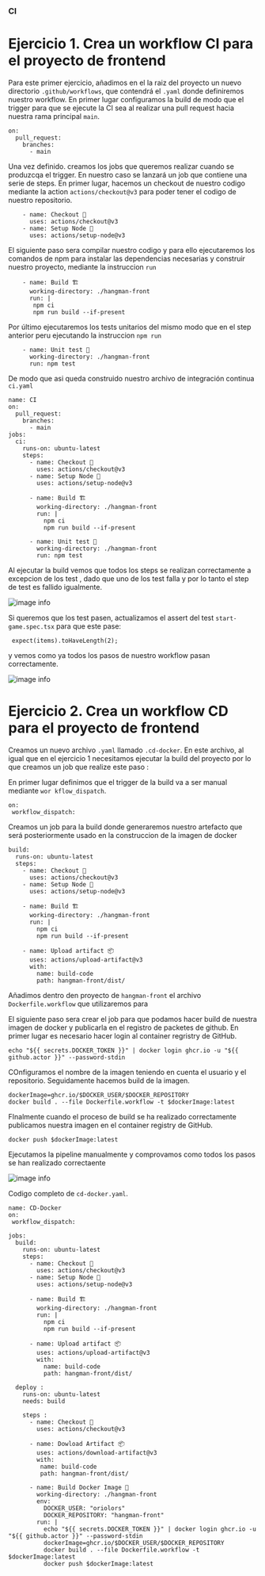### CI 

# Ejercicio 1. Crea un workflow CI para el proyecto de frontend
Para este primer ejercicio, añadimos en el la raiz del proyecto un nuevo directorio `.github/workflows`, que contendrá el `.yaml` donde definiremos nuestro workflow. 
En primer lugar configuramos la build de modo que el trigger para que se ejecute la CI sea al realizar una pull request hacia nuestra rama principal `main`.

```
on:
  pull_request:
    branches:
      - main

```

Una vez definido. creamos los jobs que queremos realizar cuando se produzcqa el trigger. En nuestro caso se lanzará un job que contiene una serie de steps. En primer lugar, hacemos un checkout de nuestro codigo mediante la action `actions/checkout@v3` para poder tener el codigo de nuestro repositorio.

```
    - name: Checkout 🚦
      uses: actions/checkout@v3
    - name: Setup Node 🔧
      uses: actions/setup-node@v3
```

El siguiente paso sera compilar nuestro codigo y para ello ejecutaremos los comandos de npm para instalar las dependencias necesarias y construir nuestro proyecto, mediante la instruccion `run`

```
    - name: Build 🏗
      working-directory: ./hangman-front
      run: |
       npm ci 
       npm run build --if-present
```

Por último ejecutaremos los tests unitarios del mismo modo que en el step anterior peru ejecutando la instruccion `npm run`

```
    - name: Unit test 🧪
      working-directory: ./hangman-front
      run: npm test
```


De modo que asi queda construido nuestro archivo de integración continua `ci.yaml`
```
name: CI
on:
  pull_request:
    branches:
      - main
jobs:
  ci:
    runs-on: ubuntu-latest
    steps:
      - name: Checkout 🚦
        uses: actions/checkout@v3
      - name: Setup Node 🔧
        uses: actions/setup-node@v3
      
      - name: Build 🏗
        working-directory: ./hangman-front
        run: |
          npm ci 
          npm run build --if-present

      - name: Unit test 🧪
        working-directory: ./hangman-front
        run: npm test
```

Al ejecutar la build vemos que todos los steps se realizan correctamente a excepcion de los test , dado que uno de los test falla y por lo tanto el step de test es fallido igualmente.

![image info](pics/build-fail.png)

Si queremos que los test pasen, actualizamos el assert del test `start-game.spec.tsx` para que este pase:

```
 expect(items).toHaveLength(2); 
 ```

y vemos como ya todos los pasos de nuestro workflow pasan correctamente.

![image info](pics/build-pass.png)


# Ejercicio 2. Crea un workflow CD para el proyecto de frontend


Creamos un nuevo archivo `.yaml` llamado `.cd-docker`. En este archivo, al igual que en el ejercicio 1 necesitamos ejecutar la build del proyecto por lo que creamos un job que realize este paso : 


En primer lugar definimos que el trigger de la build va a ser manual mediante `wor kflow_dispatch`.

```
on:
 workflow_dispatch:

```

Creamos un job para la build donde generaremos nuestro artefacto que será posteriormente usado en la construccion de la imagen de docker
```  
build: 
  runs-on: ubuntu-latest
  steps: 
    - name: Checkout 🚦
      uses: actions/checkout@v3 
    - name: Setup Node 🔧
      uses: actions/setup-node@v3
      
    - name: Build 🏗
      working-directory: ./hangman-front
      run: |
        npm ci 
        npm run build --if-present

    - name: Upload artifact 📦
      uses: actions/upload-artifact@v3 
      with:
        name: build-code
        path: hangman-front/dist/
```
Añadimos dentro den proyecto de `hangman-front` el  archivo `Dockerfile.workflow` que utilizaremos para 

El siguiente paso sera crear el job para que podamos hacer build de nuestra imagen de docker y publicarla en el registro de packetes de github. En primer lugar es necesario hacer login al container regristry de GitHub. 

```
echo "${{ secrets.DOCKER_TOKEN }}" | docker login ghcr.io -u "${{ github.actor }}" --password-stdin
```

COnfiguramos el nombre de la imagen teniendo en cuenta el usuario y el repositorio. Seguidamente hacemos build de la imagen.
```
dockerImage=ghcr.io/$DOCKER_USER/$DOCKER_REPOSITORY
docker build . --file Dockerfile.workflow -t $dockerImage:latest
```

FInalmente cuando el proceso de build se ha realizado correctamente publicamos nuestra imagen en el container registry de GitHub.

```
docker push $dockerImage:latest
```

Ejecutamos la pipeline manualmente y comprovamos como todos los pasos se han realizado correctaente

![image info](pics/cd-pass.png)

Codigo completo de `cd-docker.yaml`.

```
name: CD-Docker
on:
 workflow_dispatch:

jobs: 
  build: 
    runs-on: ubuntu-latest
    steps: 
      - name: Checkout 🚦
        uses: actions/checkout@v3 
      - name: Setup Node 🔧
        uses: actions/setup-node@v3
      
      - name: Build 🏗
        working-directory: ./hangman-front
        run: |
          npm ci 
          npm run build --if-present

      - name: Upload artifact 📦
        uses: actions/upload-artifact@v3 
        with:
          name: build-code
          path: hangman-front/dist/
         
  deploy : 
    runs-on: ubuntu-latest
    needs: build 

    steps : 
      - name: Checkout 🚦
        uses: actions/checkout@v3
      
      - name: Dowload Artifact 📦
        uses: actions/download-artifact@v3 
        with: 
         name: build-code 
         path: hangman-front/dist/

      - name: Build Docker Image 🐳
        working-directory: ./hangman-front
        env: 
          DOCKER_USER: "oriolors"
          DOCKER_REPOSITORY: "hangman-front"
        run: |
          echo "${{ secrets.DOCKER_TOKEN }}" | docker login ghcr.io -u "${{ github.actor }}" --password-stdin
          dockerImage=ghcr.io/$DOCKER_USER/$DOCKER_REPOSITORY
          docker build . --file Dockerfile.workflow -t $dockerImage:latest
          docker push $dockerImage:latest

```